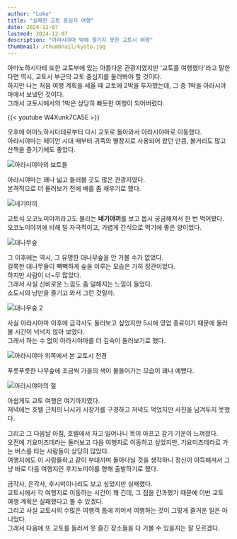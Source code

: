 ```yaml
---
author: "Loko"
title: "실패한 교토 중심지 여행"
date: 2024-12-07
lastmod: 2024-12-07
description: "아라시야마 밖에 즐기지 못한 교토시 여행"
thumbnail: /thumbnail/kyoto.jpg
---
```


아마노하시다테 또한 교토부에 있는 아름다운 관광지였지만 '교토를 여행했다'라고 말한다면 역시, 교토시 부근의 교토 중심지를 둘러봐야 할 것이다.  
하지만 나는 처음 여행 계획을 세울 때 교토에 2박을 투자했는데, 그 중 1박을 아라시야마에서 보냈던 것이다.  
그래서 교토시에서의 1박은 상당히 빠듯한 여행이 되어버렸다.

{{< youtube W4Xunk7CA5E >}}

오후에 아마노하시다테로부터 다시 교토로 돌아와서 아라시야마로 이동했다.  
아라시야마는 헤이안 시대 때부터 귀족의 별장지로 사용되어 왔던 만큼, 볼거리도 많고 산책을 즐기기에도 좋았다.

<img class="hover-zoom" src="/jr-travel/kyoto-1.jpg" alt="아라시야마의 보트들">

아라시야마는 꽤나 넓고 들러볼 곳도 많은 관광지였다.  
본격적으로 더 둘러보기 전에 배를 좀 채우기로 했다.

<img class="hover-zoom" src="/jr-travel/kyoto-2.jpg" alt="네기야끼">

교토식 오코노미야끼라고도 불리는 **네기야끼**를 보고 몹시 궁금해져서 한 번 먹어봤다.  
오코노미야끼에 비해 덜 자극적이고, 가볍게 간식으로 먹기에 좋은 양이었다.

<img class="hover-zoom" src="/jr-travel/kyoto-3.jpg" alt="대나무숲">

그 이후에는 역시, 그 유명한 대나무숲을 안 가볼 수가 없었다.  
길쭉한 대나무들이 빽빽하게 숲을 이루는 모습은 가히 장관이었다.  
하지만 사람이 너~무 많았다.  
그래서 사실 신비로운 느낌도 좀 덜해지는 느낌이 들었다.  
소도시의 낭만을 즐기고 와서 그런 것일까.

<img class="hover-zoom" src="/jr-travel/kyoto-4.jpg" alt="대나무숲 2">

사실 아라시야마 이후에 금각사도 둘러보고 싶었지만 5시에 영업 종료이기 때문에 둘러볼 시간이 넉넉치 않아 보였다.  
그래서 하는 수 없이 아라시야마를 더 깊숙이 둘러보기로 했다.

<img class="hover-zoom" src="/jr-travel/kyoto-5.jpg" alt="아라시야마 위쪽에서 본 교토시 전경">

푸릇푸릇한 나무숲에 조금씩 가을의 색이 물들어가는 모습이 꽤나 예뻤다.

<img class="hover-zoom" src="/jr-travel/kyoto-6.jpg" alt="아라시야마의 절">

아쉽게도 교토 여행은 여기까지였다.  
저녁에는 호텔 근처의 니시키 시장가를 구경하고 저녁도 먹었지만 사진을 남겨두지 못했다.  

그리고 그 다음날 아침, 호텔에서 자고 일어나니 목이 아프고 감기 기운이 느껴졌다.  
오전에 기요미즈데라는 둘러보고 다음 여행지로 이동하고 싶었지만, 기요미즈데라로 가는 버스를 타는 사람들이 상당히 많았다.  
여행지에도 이 사람들하고 같이 부대끼며 돌아다닐 것을 생각하니 정신이 아득해져서 그냥 바로 다음 여행지인 후지노미야를 향해 출발하기로 했다.  

금각사, 은각사, 후시미이나리도 보고 싶었지만 실패했다.  
교토시에서 각 여행지로 이동하는 시간이 꽤 긴데, 그 점을 간과했기 때문에 이번 교토 여행 계획은 실패했다고 볼 수 있겠다.  
그리고 사실 교토시의 수많은 여행객 틈에 끼어서 여행하는 것이 그렇게 즐거운 일은 아니었다.  
그래서 다음에 또 교토를 들러서 못 즐긴 장소들을 다 가볼 수 있을지는 잘 모르겠다.
